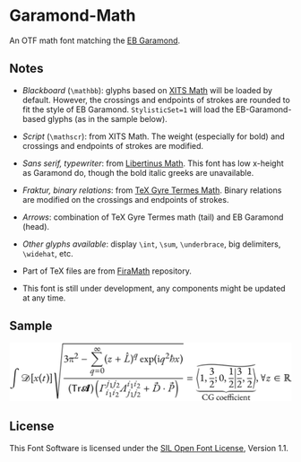 # Garamond-Math

An OTF math font matching the [EB Garamond](https://github.com/octaviopardo/EBGaramond12/).

## Notes

- *Blackboard* (`\mathbb`): glyphs based on [XITS Math](https://github.com/khaledhosny/xits) will be loaded by default. However, the crossings and endpoints of strokes are rounded to fit the style of EB Garamond. `StylisticSet=1` will load the EB-Garamond-based glyphs (as in the sample below).

- *Script* (`\mathscr`): from XITS Math. The weight (especially for bold) and crossings and endpoints of strokes are modified.

- *Sans serif, typewriter*: from [Libertinus Math](https://github.com/khaledhosny/libertinus). This font has low x-height as Garamond do, though the bold italic greeks are unavailable.

- *Fraktur, binary relations*: from [TeX Gyre Termes Math](http://www.gust.org.pl/projects/e-foundry/tg-math/).  Binary relations are modified on the crossings and endpoints of strokes.

- *Arrows*: combination of TeX Gyre Termes math (tail) and EB Garamond (head).

- *Other glyphs available*: display `\int`, `\sum`, `\underbrace`, big delimiters, `\widehat`, etc.

- Part of TeX files are from [FiraMath](https://github.com/Stone-Zeng/FiraMath) repository.

- This font is still under development, any components might be updated at any time.

## Sample

![sample](sample.svg)

## License

This Font Software is licensed under the [SIL Open Font License](http://scripts.sil.org/OFL), Version 1.1.
